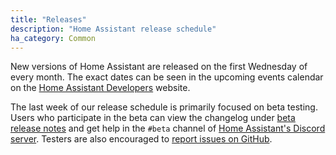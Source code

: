 ```yaml
---
title: "Releases"
description: "Home Assistant release schedule"
ha_category: Common
---
```


New versions of Home Assistant are released on the first Wednesday of every month. The exact dates can be seen in the upcoming events calendar on the [Home Assistant Developers](https://developers.home-assistant.io/) website.

The last week of our release schedule is primarily focused on beta testing. Users who participate in the beta can view the changelog under [beta release notes](https://rc.home-assistant.io/latest-release-notes/) and get help in the `#beta` channel of [Home Assistant's Discord server](/join-chat). Testers are also encouraged to [report issues on GitHub](/help/#bugs-feature-requests-and-alike).
